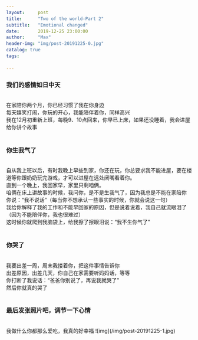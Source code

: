 ```yaml
---
layout:     post
title:      "Two of the world-Part 2"
subtitle:   "Emotional changed"
date:       2019-12-25 23:00:00
author:     "Max"
header-img: "img/post-20191225-0.jpg"
catalog: true
tags:

---
```


> 

<h3>我们的感情如日中天</h3> 
<br>在家陪你两个月，你已经习惯了我在你身边
<br>每天嬉笑打闹，你玩的开心，我能陪伴着你，同样高兴
<br>我在12月初重新上班，每晚9、10点回来，你早已上床，如果还没睡着，我会进屋给你讲个故事
<br>
<br>

<h3>你生我气了</h3> 
<br>自从我上班以后，有时我晚上早些到家，你还在玩，你总要求我不能进屋，要在楼道等你跟奶奶玩完游戏，才可以进屋在远处闭嘴看着你。
<br>直到一个晚上，我回家早，家里只剩咱俩。
<br>咱俩在床上讲故事的时候，我问你，是不是生我气了，因为我总是不能在家陪你
<br>你说：“我不说话”（每当你不想承认一些事实的时候，你就会说这一句）
<br>我给你解释了我的工作和不能早回家的原因，但是说着说着，我自己就流眼泪了（因为不能陪伴你，我也很难过）
<br>这时候你就爬到我脑袋上，给我擦了擦眼泪说：“我不生你气了”
<br>
<br>

<h3>你哭了</h3> 
<br>我要出差一周，周末我搂着你，把这件事情告诉你
<br>出差原因，出差几天，你自己在家需要听妈妈话，等等
<br>你打断了我说话：“爸爸你别说了，再说我就哭了”
<br>然后你就真的哭了
<br>
<br>

<h3>最后发张照片吧，调节一下心情</h3> 
<br>我做什么你都那么爱吃，我真的好幸福
![img](/img/post-20191225-1.jpg)




